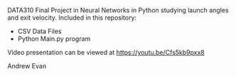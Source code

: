 DATA310 Final Project in Neural Networks in Python studying launch angles and exit velocity. Included in this repository:
  - CSV Data Files
  - Python Main.py program

Video presentation can be viewed at https://youtu.be/Cfs5kb9pxx8

Andrew Evan
